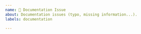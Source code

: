 ```yaml
---
name: 📖 Documentation Issue
about: Documentation issues (typo, missing information...).
labels: documentation

---
```

